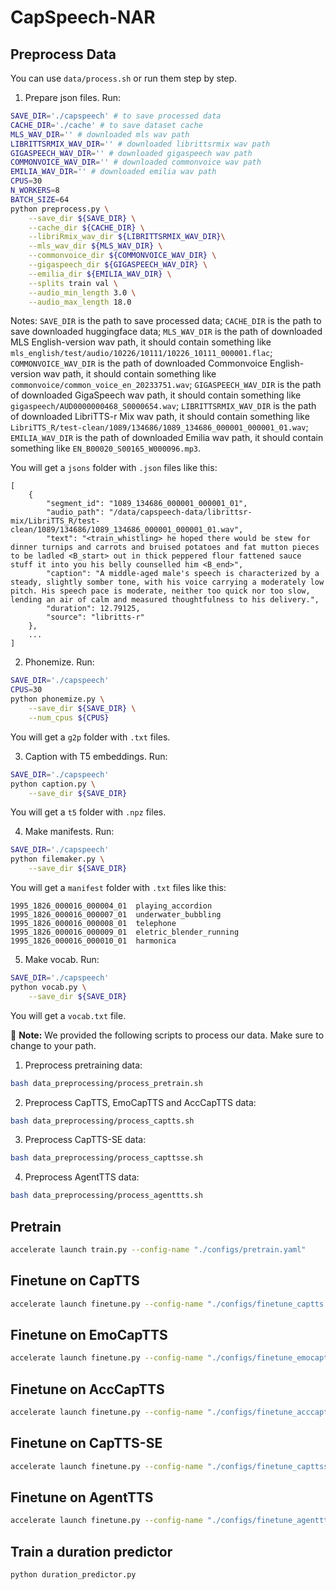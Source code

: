 # CapSpeech-NAR


## Preprocess Data

You can use `data/process.sh` or run them step by step.

1. Prepare json files. Run:
```bash
SAVE_DIR='./capspeech' # to save processed data
CACHE_DIR='./cache' # to save dataset cache
MLS_WAV_DIR='' # downloaded mls wav path
LIBRITTSRMIX_WAV_DIR='' # downloaded librittsrmix wav path
GIGASPEECH_WAV_DIR='' # downloaded gigaspeech wav path
COMMONVOICE_WAV_DIR='' # downloaded commonvoice wav path
EMILIA_WAV_DIR='' # downloaded emilia wav path
CPUS=30
N_WORKERS=8
BATCH_SIZE=64
python preprocess.py \
    --save_dir ${SAVE_DIR} \
    --cache_dir ${CACHE_DIR} \
    --libriRmix_wav_dir ${LIBRITTSRMIX_WAV_DIR}\
    --mls_wav_dir ${MLS_WAV_DIR} \
    --commonvoice_dir ${COMMONVOICE_WAV_DIR} \
    --gigaspeech_dir ${GIGASPEECH_WAV_DIR} \
    --emilia_dir ${EMILIA_WAV_DIR} \
    --splits train val \
    --audio_min_length 3.0 \
    --audio_max_length 18.0 
```
Notes: `SAVE_DIR` is the path to save processed data; `CACHE_DIR` is the path to save downloaded huggingface data; `MLS_WAV_DIR` is the path of downloaded MLS English-version wav path, it should contain something like `mls_english/test/audio/10226/10111/10226_10111_000001.flac`; `COMMONVOICE_WAV_DIR` is the path of downloaded Commonvoice English-version wav path, it should contain something like `commonvoice/common_voice_en_20233751.wav`; `GIGASPEECH_WAV_DIR` is the path of downloaded GigaSpeech wav path, it should contain something like `gigaspeech/AUD0000000468_S0000654.wav`; `LIBRITTSRMIX_WAV_DIR` is the path of downloaded LibriTTS-r Mix wav path, it should contain something like `LibriTTS_R/test-clean/1089/134686/1089_134686_000001_000001_01.wav`; `EMILIA_WAV_DIR` is the path of downloaded Emilia wav path, it should contain something like `EN_B00020_S00165_W000096.mp3`.

You will get a `jsons` folder with `.json` files like this:
```
[
    {
        "segment_id": "1089_134686_000001_000001_01",
        "audio_path": "/data/capspeech-data/librittsr-mix/LibriTTS_R/test-clean/1089/134686/1089_134686_000001_000001_01.wav",
        "text": "<train_whistling> he hoped there would be stew for dinner turnips and carrots and bruised potatoes and fat mutton pieces to be ladled <B_start> out in thick peppered flour fattened sauce stuff it into you his belly counselled him <B_end>",
        "caption": "A middle-aged male's speech is characterized by a steady, slightly somber tone, with his voice carrying a moderately low pitch. His speech pace is moderate, neither too quick nor too slow, lending an air of calm and measured thoughtfulness to his delivery.",
        "duration": 12.79125,
        "source": "libritts-r"
    },
    ...
]
```

2. Phonemize. Run:
```bash
SAVE_DIR='./capspeech'
CPUS=30
python phonemize.py \
    --save_dir ${SAVE_DIR} \
    --num_cpus ${CPUS}
```

You will get a `g2p` folder with `.txt` files.

3. Caption with T5 embeddings. Run:
```bash
SAVE_DIR='./capspeech'
python caption.py \
    --save_dir ${SAVE_DIR}
```

You will get a `t5` folder with `.npz` files.

4. Make manifests. Run:
```bash
SAVE_DIR='./capspeech'
python filemaker.py \
    --save_dir ${SAVE_DIR}
```

You will get a `manifest` folder with `.txt` files like this:
```
1995_1826_000016_000004_01	playing_accordion
1995_1826_000016_000007_01	underwater_bubbling
1995_1826_000016_000008_01	telephone
1995_1826_000016_000009_01	eletric_blender_running
1995_1826_000016_000010_01	harmonica
```

5. Make vocab. Run:
```bash
SAVE_DIR='./capspeech'
python vocab.py \
    --save_dir ${SAVE_DIR}
```

You will get a `vocab.txt` file.

📝 **Note:** We provided the following scripts to process our data. Make sure to change to your path.

1. Preprocess pretraining data:
```bash
bash data_preprocessing/process_pretrain.sh
```
2. Preprocess CapTTS, EmoCapTTS and AccCapTTS data:
```bash
bash data_preprocessing/process_captts.sh
```
3. Preprocess CapTTS-SE data:
```bash
bash data_preprocessing/process_capttsse.sh
```
4. Preprocess AgentTTS data:
```bash
bash data_preprocessing/process_agenttts.sh
```

## Pretrain
```bash
accelerate launch train.py --config-name "./configs/pretrain.yaml"
```

## Finetune on CapTTS
```bash
accelerate launch finetune.py --config-name "./configs/finetune_captts.yaml" --pretrained-ckpt "YOUR_MODEL_PATH"
```

## Finetune on EmoCapTTS
```bash
accelerate launch finetune.py --config-name "./configs/finetune_emocaptts.yaml" --pretrained-ckpt "YOUR_MODEL_PATH"
```

## Finetune on AccCapTTS
```bash
accelerate launch finetune.py --config-name "./configs/finetune_acccaptts.yaml" --pretrained-ckpt "YOUR_MODEL_PATH"
```

## Finetune on CapTTS-SE
```bash
accelerate launch finetune.py --config-name "./configs/finetune_capttsse.yaml" --pretrained-ckpt "YOUR_MODEL_PATH"
```

## Finetune on AgentTTS
```bash
accelerate launch finetune.py --config-name "./configs/finetune_agenttts.yaml" --pretrained-ckpt "YOUR_MODEL_PATH"
```

## Train a duration predictor
```bash
python duration_predictor.py
```

